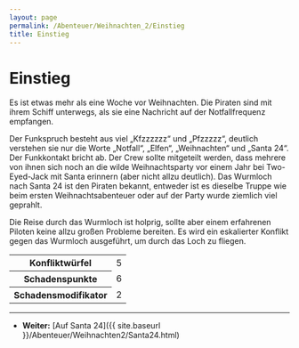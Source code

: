 ```yaml
---
layout: page
permalink: /Abenteuer/Weihnachten_2/Einstieg
title: Einstieg
---
```


# Einstieg

Es ist etwas mehr als eine Woche vor Weihnachten. Die Piraten sind mit ihrem Schiff unterwegs, als sie eine Nachricht auf der Notfallfrequenz empfangen.

Der Funkspruch besteht aus viel „Kfzzzzzz“ und „Pfzzzzz“, deutlich verstehen sie nur die Worte „Notfall“, „Elfen“, „Weihnachten“ und „Santa 24“. Der Funkkontakt bricht ab. Der Crew sollte mitgeteilt werden, dass mehrere von ihnen sich noch an die wilde Weihnachtsparty vor einem Jahr bei Two-Eyed-Jack mit Santa erinnern (aber nicht allzu deutlich). Das Wurmloch nach Santa 24 ist den Piraten bekannt, entweder ist es dieselbe Truppe wie beim ersten Weihnachtsabenteuer oder auf der Party wurde ziemlich viel geprahlt.

Die Reise durch das Wurmloch ist holprig, sollte aber einem erfahrenen Piloten keine allzu großen Probleme bereiten. Es wird ein eskalierter Konflikt gegen das Wurmloch ausgeführt, um durch das Loch zu fliegen.

<table>
<tbody>
<tr><th>Konfliktwürfel</th><td>5</td></tr>
<tr><th>Schadenspunkte</th><td>6</td></tr>
<tr><th>Schadensmodifikator</th><td>2</td></tr>
</tbody>
</table>

***
- **Weiter:** [Auf Santa 24]({{ site.baseurl }}/Abenteuer/Weihnachten2/Santa24.html)

